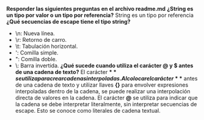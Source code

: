 **Responder las siguientes preguntas en el archivo readme.md**
**¿String es un tipo por valor o un tipo por referencia?**
String es un tipo por referencia
**¿Qué secuencias de escape tiene el tipo string?**
- \n: Nueva línea.
- \r: Retorno de carro.
- \t: Tabulación horizontal.
- \': Comilla simple.
- \": Comilla doble.
- \\: Barra invertida.
**¿Qué sucede cuando utiliza el carácter @ y $ antes de una cadena de texto?**
El carácter **$** se utiliza para crear cadenas interpoladas. Al colocar el carácter **$** antes de una cadena de texto y utilizar llaves **{}** para envolver expresiones interpoladas dentro de la cadena, se puede realizar una interpolación directa de valores en la cadena.
El carácter **@** se utiliza para indicar que la cadena se debe interpretar literalmente, sin interpretar secuencias de escape. Esto se conoce como literales de cadena textual.

